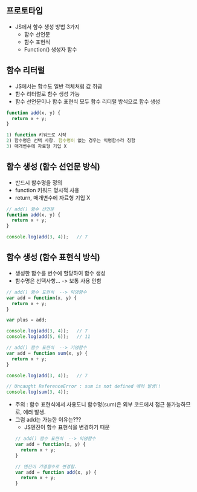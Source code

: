 ## 프로토타입
- JS에서 함수 생성 방법 3가지
  - 함수 선언문
  - 함수 표현식
  - Function() 생성자 함수

## 함수 리터럴
- JS에서는 함수도 일반 객체처럼 값 취급
- 함수 리터럴로 함수 생성 가능
- 함수 선언문이나 함수 표현식 모두 함수 리터럴 방식으로 함수 생성

```JAVASCRIPT
function add(x, y) {
  return x + y;
}

1) function 키워드로 시작
2) 함수명은 선택 사항. 함수명이 없는 경우는 익명함수라 칭함
3) 매개변수에 자료형 기입 X
```

## 함수 생성 (함수 선언문 방식)
- 반드시 함수명을 정의
- function 키워드 명시적 사용
- return, 매개변수에 자료형 기입 X

```JAVASCRIPT
// add() 함수 선언문
function add(x, y) {
  return x + y;
}

console.log(add(3, 4));   // 7
```

## 함수 생성 (함수 표현식 방식)
- 생성한 함수를 변수에 할당하여 함수 생성
- 함수명은 선택사항... -> 보통 사용 안함

```JAVASCRIPT
// add() 함수 표현식  --> 익명함수
var add = function(x, y) {    
  return x + y;
}

var plus = add;

console.log(add(3, 4));   // 7
console.log(add(5, 6));   // 11
```



```JAVASCRIPT
// add() 함수 표현식  --> 기명함수
var add = function sum(x, y) {    
  return x + y;
}

console.log(add(3, 4));   // 7

// Uncaught ReferenceError : sum is not defined 에러 발생!!
console.log(sum(3, 4));   
```
- 주의 : 함수 표현식에서 사용도니 함수명(sum)은 외부 코드에서 접근 불가능하므로, 에러 발생.
- 그럼 add는 가능한 이유는???
  - JS엔진이 함수 표현식을 변경하기 때문
  ```JAVASCRIPT
  // add() 함수 표현식  --> 익명함수
  var add = function(x, y) {    
    return x + y;
  }
  
  // 엔진이 기명함수로 변경함.
  var add = function add(x, y) {
    return x + y;
  }
  ```
